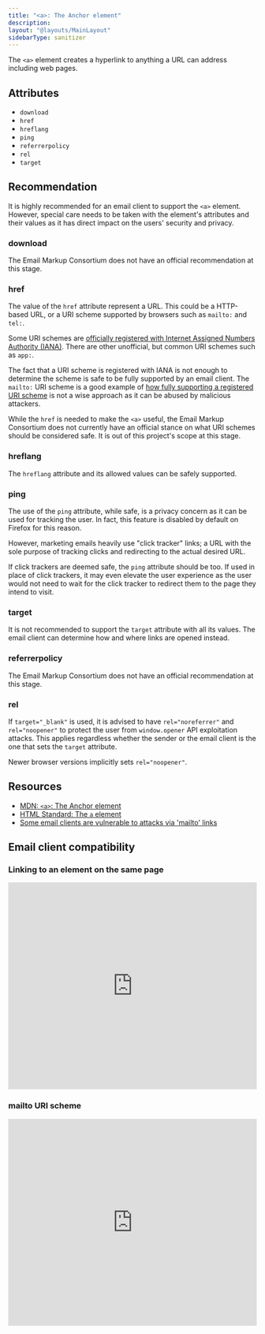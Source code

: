 ```yaml
---
title: "<a>: The Anchor element"
description:
layout: "@layouts/MainLayout"
sidebarType: sanitizer
---
```


The `<a>` element creates a hyperlink to anything a URL can address including web pages.


## Attributes

- `download`
- `href`
- `hreflang`
- `ping`
- `referrerpolicy`
- `rel`
- `target`


## Recommendation

It is highly recommended for an email client to support the `<a>` element. However, special care needs to be taken with the element's attributes and their values as it has direct impact on the users' security and privacy.

### download

The Email Markup Consortium does not have an official recommendation at this stage.


### href

The value of the `href` attribute represent a URL. This could be a HTTP-based URL, or a URI scheme supported by browsers such as `mailto:` and `tel:`.

Some URI schemes are [officially registered with Internet Assigned Numbers Authority (IANA)](https://www.iana.org/assignments/uri-schemes/uri-schemes.xhtml). There are other unofficial, but common URI schemes such as `app:`.

The fact that a URI scheme is registered with IANA is not enough to determine the scheme is safe to be fully supported by an email client. The `mailto:` URI scheme is a good example of [how fully supporting a registered URI scheme](https://www.zdnet.com/article/some-email-clients-are-vulnerable-to-attacks-via-mailto-links/) is not a wise approach as it can be abused by malicious attackers.

While the `href` is needed to make the `<a>` useful, the Email Markup Consortium does not currently have an official stance on what URI schemes should be considered safe. It is out of this project's scope at this stage.


### hreflang

The `hreflang` attribute and its allowed values can be safely supported.


### ping

The use of the `ping` attribute, while safe, is a privacy concern as it can be used for tracking the user. In fact, this feature is disabled by default on Firefox for this reason.

However, marketing emails heavily use "click tracker" links; a URL with the sole purpose of tracking clicks and redirecting to the actual desired URL. 

If click trackers are deemed safe, the `ping` attribute should be too. If used in place of click trackers, it may even elevate the user experience as the user would not need to wait for the click tracker to redirect them to the page they intend to visit.


### target

It is not recommended to support the `target` attribute with all its values. The email client can determine how and where links are opened instead.


### referrerpolicy

The Email Markup Consortium does not have an official recommendation at this stage.


### rel

If `target="_blank"` is used, it is advised to have `rel="noreferrer"` and `rel="noopener"` to protect the user from `window.opener` API exploitation attacks. This applies regardless whether the sender or the email client is the one that sets the `target` attribute.

Newer browser versions implicitly sets `rel="noopener"`.


## Resources

- [MDN: `<a>`: The Anchor element](https://developer.mozilla.org/en-US/docs/Web/HTML/Element/a)
- [HTML Standard: The `a` element](https://html.spec.whatwg.org/multipage/text-level-semantics.html#the-a-element)
- [Some email clients are vulnerable to attacks via 'mailto' links](https://www.zdnet.com/article/some-email-clients-are-vulnerable-to-attacks-via-mailto-links/)


## Email client compatibility

### Linking to an element on the same page

<iframe title="Can I email… Local anchors" src="https://embed.caniemail.com/html-anchor-links/" width="640" height="420" style="width:100%; max-width:40rem; height:26.25rem; border:none;" loading="lazy"></iframe>

### mailto URI scheme

<iframe title="Can I email… mailto: links" src="https://embed.caniemail.com/html-mailto-links/" width="640" height="420" style="width:100%; max-width:40rem; height:26.25rem; border:none;" loading="lazy"></iframe>